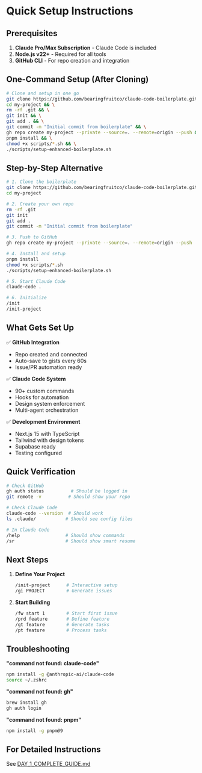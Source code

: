 # Quick Setup Instructions

## Prerequisites

1. **Claude Pro/Max Subscription** - Claude Code is included
2. **Node.js v22+** - Required for all tools
3. **GitHub CLI** - For repo creation and integration

## One-Command Setup (After Cloning)

```bash
# Clone and setup in one go
git clone https://github.com/bearingfruitco/claude-code-boilerplate.git my-project && \
cd my-project && \
rm -rf .git && \
git init && \
git add . && \
git commit -m "Initial commit from boilerplate" && \
gh repo create my-project --private --source=. --remote=origin --push && \
pnpm install && \
chmod +x scripts/*.sh && \
./scripts/setup-enhanced-boilerplate.sh
```

## Step-by-Step Alternative

```bash
# 1. Clone the boilerplate
git clone https://github.com/bearingfruitco/claude-code-boilerplate.git my-project
cd my-project

# 2. Create your own repo
rm -rf .git
git init
git add .
git commit -m "Initial commit from boilerplate"

# 3. Push to GitHub
gh repo create my-project --private --source=. --remote=origin --push

# 4. Install and setup
pnpm install
chmod +x scripts/*.sh
./scripts/setup-enhanced-boilerplate.sh

# 5. Start Claude Code
claude-code .

# 6. Initialize
/init
/init-project
```

## What Gets Set Up

✅ **GitHub Integration**
- Repo created and connected
- Auto-save to gists every 60s
- Issue/PR automation ready

✅ **Claude Code System**
- 90+ custom commands
- Hooks for automation
- Design system enforcement
- Multi-agent orchestration

✅ **Development Environment**
- Next.js 15 with TypeScript
- Tailwind with design tokens
- Supabase ready
- Testing configured

## Quick Verification

```bash
# Check GitHub
gh auth status          # Should be logged in
git remote -v          # Should show your repo

# Check Claude Code
claude-code --version  # Should work
ls .claude/           # Should see config files

# In Claude Code
/help                 # Should show commands
/sr                   # Should show smart resume
```

## Next Steps

1. **Define Your Project**
   ```bash
   /init-project      # Interactive setup
   /gi PROJECT        # Generate issues
   ```

2. **Start Building**
   ```bash
   /fw start 1        # Start first issue
   /prd feature       # Define feature
   /gt feature        # Generate tasks
   /pt feature        # Process tasks
   ```

## Troubleshooting

**"command not found: claude-code"**
```bash
npm install -g @anthropic-ai/claude-code
source ~/.zshrc
```

**"command not found: gh"**
```bash
brew install gh
gh auth login
```

**"command not found: pnpm"**
```bash
npm install -g pnpm@9
```

## For Detailed Instructions

See [DAY_1_COMPLETE_GUIDE.md](./DAY_1_COMPLETE_GUIDE.md)
